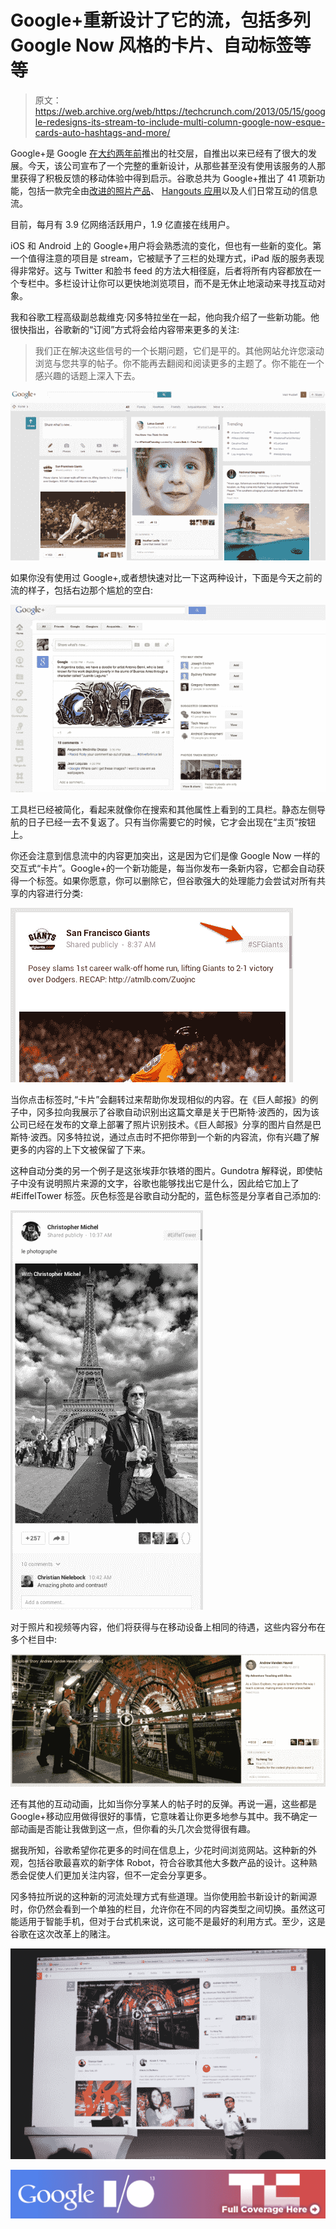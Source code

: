 # Google+重新设计了它的流，包括多列 Google Now 风格的卡片、自动标签等等

> 原文：<https://web.archive.org/web/https://techcrunch.com/2013/05/15/google-redesigns-its-stream-to-include-multi-column-google-now-esque-cards-auto-hashtags-and-more/>

Google+是 Google [在大约两年前](https://web.archive.org/web/20221207211428/https://beta.techcrunch.com/2011/06/28/google-plus/)推出的社交层，自推出以来已经有了很大的发展。今天，该公司宣布了一个完整的重新设计，从那些甚至没有使用该服务的人那里获得了积极反馈的移动体验中得到启示。谷歌总共为 Google+推出了 41 项新功能，包括一款完全由[改进的照片产品](https://web.archive.org/web/20221207211428/https://beta.techcrunch.com/2013/05/15/google-photos-can-now-automatically-create-animated-gifs-panoramas-hdr-images-and-better-group-shots/)、 [Hangouts 应用](https://web.archive.org/web/20221207211428/https://beta.techcrunch.com/2013/05/15/google-hangouts-messaging-app/)以及人们日常互动的信息流。

目前，每月有 3.9 亿网络活跃用户，1.9 亿直接在线用户。

iOS 和 Android 上的 Google+用户将会熟悉流的变化，但也有一些新的变化。第一个值得注意的项目是 stream，它被赋予了三栏的处理方式，iPad 版的服务表现得非常好。这与 Twitter 和脸书 feed 的方法大相径庭，后者将所有内容都放在一个专栏中。多栏设计让你可以更快地浏览项目，而不是无休止地滚动来寻找互动对象。

我和谷歌工程高级副总裁维克·冈多特拉坐在一起，他向我介绍了一些新功能。他很快指出，谷歌新的“订阅”方式将会给内容带来更多的关注:

> 我们正在解决这些信号的一个长期问题，它们是平的。其他网站允许您滚动浏览与您共享的帖子。你不能再去翻阅和阅读更多的主题了。你不能在一个感兴趣的话题上深入下去。

[![googleplus1](img/a9b6a23932c04d7d4fb0045c9f1afc73.png)](https://web.archive.org/web/20221207211428/https://beta.techcrunch.com/wp-content/uploads/2013/05/googleplus11.jpeg)

如果你没有使用过 Google+,或者想快速对比一下这两种设计，下面是今天之前的流的样子，包括右边那个尴尬的空白:

[![plusnow](img/8d79f384a3db3317e1618b1d17f4fe6f.png)](https://web.archive.org/web/20221207211428/https://beta.techcrunch.com/wp-content/uploads/2013/05/plusnow.jpeg)

工具栏已经被简化，看起来就像你在搜索和其他属性上看到的工具栏。静态左侧导航的日子已经一去不复返了。只有当你需要它的时候，它才会出现在“主页”按钮上。

你还会注意到信息流中的内容更加突出，这是因为它们是像 Google Now 一样的交互式“卡片”。Google+的一个新功能是，每当你发布一条新内容，它都会自动获得一个标签。如果你愿意，你可以删除它，但谷歌强大的处理能力会尝试对所有共享的内容进行分类:

[![googleplushashtag](img/233c0224c3f35ba62e3ff7c7a249503a.png)](https://web.archive.org/web/20221207211428/https://beta.techcrunch.com/wp-content/uploads/2013/05/googleplushashtag.jpeg)

当你点击标签时,“卡片”会翻转过来帮助你发现相似的内容。在《巨人邮报》的例子中，冈多拉向我展示了谷歌自动识别出这篇文章是关于巴斯特·波西的，因为该公司已经在发布的文章上部署了照片识别技术。《巨人邮报》分享的图片自然是巴斯特·波西。冈多特拉说，通过点击时不把你带到一个新的内容流，你有兴趣了解更多的内容的上下文被保留了下来。

这种自动分类的另一个例子是这张埃菲尔铁塔的图片。Gundotra 解释说，即使帖子中没有说明照片来源的文字，谷歌也能够找出它是什么，因此给它加上了#EiffelTower 标签。灰色标签是谷歌自动分配的，蓝色标签是分享者自己添加的:

[![googleplusphoto](img/8efb7ca514eaa885e1ff95fa45836bbf.png)](https://web.archive.org/web/20221207211428/https://beta.techcrunch.com/wp-content/uploads/2013/05/googleplusphoto.jpeg)

对于照片和视频等内容，他们将获得与在移动设备上相同的待遇，这些内容分布在多个栏目中:

[![googleplusvideo](img/7c651b5e47d79e5cb788d53890b005ba.png)](https://web.archive.org/web/20221207211428/https://beta.techcrunch.com/wp-content/uploads/2013/05/googleplusvideo.jpeg)

还有其他的互动动画，比如当你分享某人的帖子时的反弹。再说一遍，这些都是 Google+移动应用做得很好的事情，它意味着让你更多地参与其中。我不确定一部动画是否能让我做到这一点，但你看的头几次会觉得很有趣。

据我所知，谷歌希望你花更多的时间在信息上，少花时间浏览网站。这种新的外观，包括谷歌最喜欢的新字体 Robot，符合谷歌其他大多数产品的设计。这种熟悉会促使人们更加关注内容，但不一定会分享更多。

冈多特拉所说的这种新的河流处理方式有些道理。当你使用脸书新设计的新闻源时，你仍然会看到一个单独的栏目，允许你在不同的内容类型之间切换。虽然这可能适用于智能手机，但对于台式机来说，这可能不是最好的利用方式。至少，这是谷歌在这次改革上的赌注。

[![img_8605](img/ed2711215242a71a38c407ea2bc9e22f.png)](https://web.archive.org/web/20221207211428/https://beta.techcrunch.com/wp-content/uploads/2013/05/img_86051.jpg)

[![](img/7f45a6b9dcd25f32efc5637a0d98453f.png)](https://web.archive.org/web/20221207211428/http://www.beta.techcrunch.com/tag/googleIO2013)